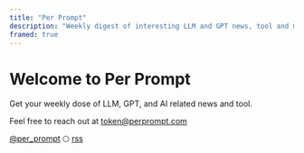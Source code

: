 ```yaml
---
title: "Per Prompt"
description: "Weekly digest of interesting LLM and GPT news, tool and misc tech."
framed: true
---
```


# Welcome to Per Prompt

Get your weekly dose of LLM, GPT, and AI related news and tool.

Feel free to reach out at token@perprompt.com

[@per_prompt](https://twitter.com/per_prompt) ⬡ [rss](https://perprompt.com/index.xml)
